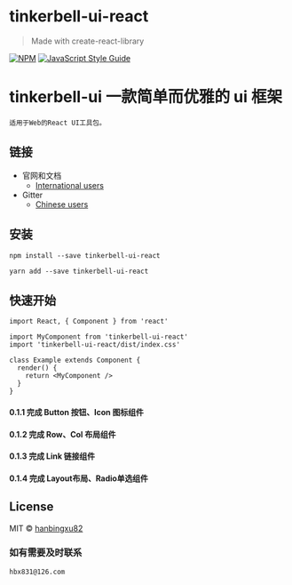 <!--
 * @Author: your name
 * @Date: 2021-12-13 14:52:54
 * @LastEditTime: 2022-02-09 16:23:17
 * @LastEditors: Please set LastEditors
 * @Description: 打开koroFileHeader查看配置 进行设置: https://github.com/OBKoro1/koro1FileHeader/wiki/%E9%85%8D%E7%BD%AE
 * @FilePath: /hxreact/README.md
-->
# tinkerbell-ui-react

> Made with create-react-library

[![NPM](https://img.shields.io/npm/v/tinkerbell-ui-react.svg)](https://www.npmjs.com/package/tinkerbell-ui-react) [![JavaScript Style Guide](https://img.shields.io/badge/code_style-standard-brightgreen.svg)](https://standardjs.com)

# tinkerbell-ui 一款简单而优雅的 ui 框架


```
适用于Web的React UI工具包。
```
## 链接
- 官网和文档
  - [International users](http://tinkerbell.top)
- Gitter
  - [Chinese users](https://github.com/hanbingxu82/tinkerbell-ui-react)

## 安装
```shell
npm install --save tinkerbell-ui-react

yarn add --save tinkerbell-ui-react
```

## 快速开始

```tsx
import React, { Component } from 'react'

import MyComponent from 'tinkerbell-ui-react'
import 'tinkerbell-ui-react/dist/index.css'

class Example extends Component {
  render() {
    return <MyComponent />
  }
}
```

#### 0.1.1 完成 Button 按钮、Icon 图标组件

#### 0.1.2 完成 Row、Col 布局组件

#### 0.1.3 完成 Link 链接组件

#### 0.1.4 完成 Layout布局、Radio单选组件


## License

MIT © [hanbingxu82](https://github.com/hanbingxu82)



### 如有需要及时联系

```
hbx831@126.com
```
